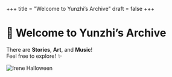 +++
title = "Welcome to Yunzhi’s Archive"
draft = false
+++

# 🌙 Welcome to Yunzhi’s Archive

There are **Stories**, **Art**, and **Music**!  
Feel free to explore! ✨

![Irene Halloween](/images/Irene_Halloween.png)



